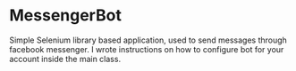 # MessengerBot
Simple Selenium library based application, used to send messages through facebook messenger.
I wrote instructions on how to configure bot for your account inside the main class.

